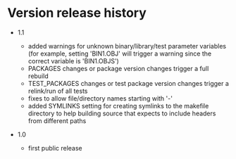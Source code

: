 # Version release history
* 1.1
   * added warnings for unknown binary/library/test parameter variables<br>(for example, setting 'BIN1.OBJ' will trigger a warning since the correct variable is 'BIN1.OBJS')
   * PACKAGES changes or package version changes trigger a full rebuild
   * TEST_PACKAGES changes or test package version changes trigger a relink/run of all tests
   * fixes to allow file/directory names starting with '-'
   * added SYMLINKS setting for creating symlinks to the makefile directory to help building source that expects to include headers from different paths

* 1.0
   * first public release

